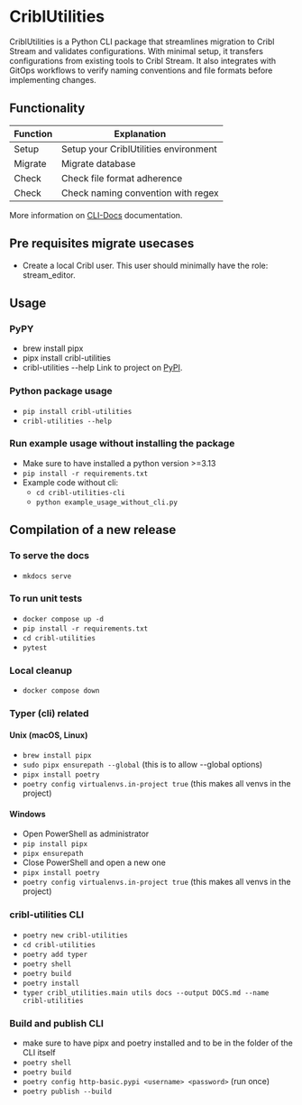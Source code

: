 # CriblUtilities
CriblUtilities is a Python CLI package that streamlines migration to Cribl Stream and validates configurations. With minimal setup, it transfers configurations from existing tools to Cribl Stream. It also integrates with GitOps workflows to verify naming conventions and file formats before implementing changes.



## Functionality
| **Function** | **Explanation**                       |
|--------------|---------------------------------------|
| Setup        | Setup your CriblUtilities environment |
| Migrate      | Migrate database                      |
| Check        | Check file format adherence           |
| Check        | Check naming convention with regex    |

More information on [CLI-Docs](https://github.com/cinqict/CriblUtilities/blob/main/docs/cli-docs.md) documentation.

## Pre requisites migrate usecases
- Create a local Cribl user. This user should minimally have the role: stream_editor.

## Usage
### PyPY
- brew install pipx
- pipx install cribl-utilities
- cribl-utilities --help
Link to project on [PyPI](https://pypi.org/project/cribl-utilities/).

### Python package usage
- `pip install cribl-utilities`
- `cribl-utilities --help`

### Run example usage without installing the package
- Make sure to have installed a python version >=3.13
- `pip install -r requirements.txt`
- Example code without cli:
  - `cd cribl-utilities-cli`
  - `python example_usage_without_cli.py`

## Compilation of a new release
### To serve the docs
- `mkdocs serve`

### To run unit tests
- `docker compose up -d`
- `pip install -r requirements.txt`
- `cd cribl-utilities`
- `pytest`

### Local cleanup
- `docker compose down`

### Typer (cli) related
#### Unix (macOS, Linux)
- `brew install pipx`
- `sudo pipx ensurepath --global` (this is to allow --global options)
- `pipx install poetry`
- `poetry config virtualenvs.in-project true` (this makes all venvs in the project)
#### Windows
-  Open PowerShell as administrator
- `pip install pipx`
- `pipx ensurepath` 
-  Close PowerShell and open a new one
- `pipx install poetry`
- `poetry config virtualenvs.in-project true` (this makes all venvs in the project)

### cribl-utilities CLI
- `poetry new cribl-utilities`
- `cd cribl-utilities`
- `poetry add typer`
- `poetry shell`
- `poetry build`
- `poetry install`
- `typer cribl_utilities.main utils docs --output DOCS.md --name cribl-utilities`

### Build and publish CLI
- make sure to have pipx and poetry installed and to be in the folder of the CLI itself
- `poetry shell`
- `poetry build`
- `poetry config http-basic.pypi <username> <password>` (run once)
- `poetry publish --build`
